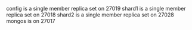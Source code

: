 config is a single member replica set on 27019
shard1 is a single member replica set on 27018
shard2 is a single member replica set on 27028
mongos is on 27017